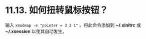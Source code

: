 # 11.13. 如何扭转鼠标按钮？

输入 `xmodmap -e "pointer = 3 2 1"` 。将此命令添加到 **~/.xinitrc** 或 **~/.xsession** 以使其自动发生。
